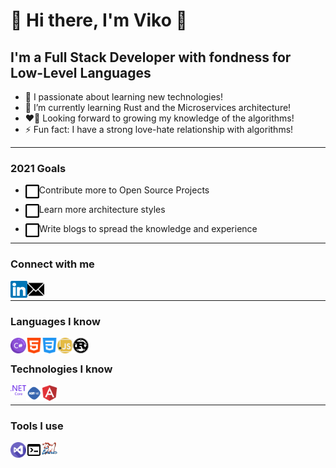 # 👋 Hi there, I'm Viko 👋

## I'm a Full Stack Developer with fondness for Low-Level Languages

- 🔭 I passionate about learning new technologies!
- 🌱 I’m currently learning Rust and the Microservices architecture!
- ❤️‍🔥 Looking forward to growing my knowledge of the algorithms!
- ⚡ Fun fact: I have a strong love-hate relationship with algorithms!

---

### 2021 Goals

- <img align="left" alt="goal" width="22px" src="./images/blank-check-box.svg" /> Contribute more to Open Source Projects

- <img align="left" alt="goal" width="22px" src="./images/blank-check-box.svg" /> Learn more architecture styles

- <img align="left" alt="goal" width="22px" src="./images/blank-check-box.svg" /> Write blogs to spread the knowledge and experience

---

### Connect with me

[<img align="left" alt="victor-stamoff | LinkedIn" width="27px" src="./images/linkedin.svg" />][linkedin]
[<img align="left" alt="victor-stamoff | Protonmail" width="27px" src="./images/email-white.svg" />][protonmail]
<!-- [<img align="left" alt="viko_stamoff.com" width="27px" src="./images/www.svg" />][website] -->
</br>

---

### Languages I know

<img align="left" alt="C#" width="25px" src="./images/c-sharp.svg" />
<img align="left" alt="HTML" width="25px" src="./images/html.svg" />
<img align="left" alt="CSS" width="25px" src="./images/css.svg" />
<img align="left" alt="JavaScript" width="25px" src="./images/javascript.svg" />
<img align="left" alt="Rust" width="25px" src="./images/rust-lang.svg" />
</br>

### Technologies I know

<img align="left" alt=".NET Core" width="25px" src="./images/dot-net-core.svg" />
<img align="left" alt="ASP.NET Core" width="25px" src="./images/asp-net-core.svg" />
<img align="left" alt="Angular" width="25px" src="./images/angular.svg" />
</br>

---

### Tools I use

<img align="left" alt="Visual Studio Code" width="25px" src="./images/visual-studio-code.svg" />
<img align="left" alt="Emacs" width="25px" src="./images/cli.svg" />
<img align="left" alt="Emacs" width="25px" src="./images/emacs.svg" />

<br />
<br />

<!-- <summary>GitHub Stats</summary> -->
<!-- <img align="left" alt="viko's GitHub Stats" src="https://github-readme-stats.codestackr.vercel.app/api?username=transtrike&show_icons=true&hide_border=true" /> -->

<!-- [website]: https://viko_stamoff.com -->
[linkedin]: https://linkedin.com/in/victor-stamoff/
[protonmail]: viko_stamoff@protonmail.com
